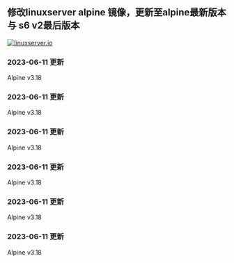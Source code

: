 ## 修改linuxserver alpine 镜像，更新至alpine最新版本与 s6 v2最后版本


<!-- DO NOT EDIT THIS FILE MANUALLY  -->
<!-- Please read the CONTRIBUTING.md -->

[linuxserverurl]: https://linuxserver.io
[forumurl]: https://forum.linuxserver.io
[ircurl]: https://www.linuxserver.io/irc/
[appurl]: https://alpinelinux.org

[![linuxserver.io](https://raw.githubusercontent.com/linuxserver/docker-templates/master/linuxserver.io/img/linuxserver_medium.png?v=4&s=4000)][linuxserverurl]
### 2023-06-11 更新
Alpine v3.18

### 2023-06-11 更新
Alpine v3.18

### 2023-06-11 更新
Alpine v3.18

### 2023-06-11 更新
Alpine v3.18

### 2023-06-11 更新
Alpine v3.18

### 2023-06-11 更新
Alpine v3.18


